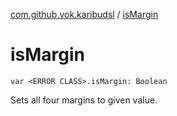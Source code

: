 [com.github.vok.karibudsl](index.md) / [isMargin](.)

# isMargin

`var <ERROR CLASS>.isMargin: Boolean`

Sets all four margins to given value.

